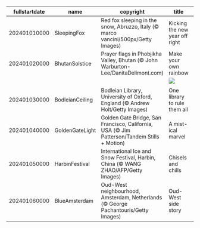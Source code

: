 |fullstartdate|name|copyright|title|image|
|--|--|--|--|--|
202401010000|SleepingFox|Red fox sleeping in the snow, Abruzzo, Italy (© marco vancini/500px/Getty Images)|Kicking the new year off right|![](/en-GB/2024/01/202401010000SleepingFox.jpg)|
202401020000|BhutanSolstice|Prayer flags in Phobjikha Valley, Bhutan (© John Warburton-Lee/DanitaDelimont.com)|Make your own rainbow|![](/en-GB/2024/01/202401020000BhutanSolstice.jpg)|
||||![](/en-GB/2024/01/.jpg)|
202401030000|BodleianCeiling|Bodleian Library, University of Oxford, England (© Andrew Holt/Getty Images)|One library to rule them all|![](/en-GB/2024/01/202401030000BodleianCeiling.jpg)|
202401040000|GoldenGateLight|Golden Gate Bridge, San Francisco, California, USA (© Jim Patterson/Tandem Stills + Motion)|A mist-ical marvel|![](/en-GB/2024/01/202401040000GoldenGateLight.jpg)|
202401050000|HarbinFestival|International Ice and Snow Festival, Harbin, China (© WANG ZHAO/AFP/Getty Images)|Chisels and chills|![](/en-GB/2024/01/202401050000HarbinFestival.jpg)|
202401060000|BlueAmsterdam|Oud-West neighbourhood, Amsterdam, Netherlands (© George Pachantouris/Getty Images)|Oud-West side story|![](/en-GB/2024/01/202401060000BlueAmsterdam.jpg)|
